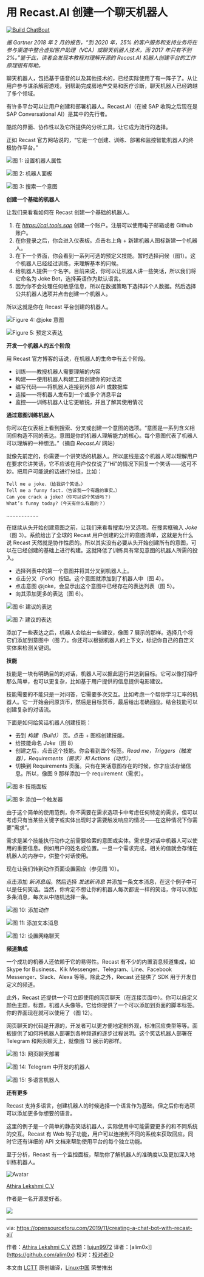 [#]: collector: (lujun9972)
[#]: translator: (alim0x)
[#]: reviewer: ( )
[#]: publisher: ( )
[#]: url: ( )
[#]: subject: (Creating a Chat Bot with Recast.AI)
[#]: via: (https://opensourceforu.com/2019/11/creating-a-chat-bot-with-recast-ai/)
[#]: author: (Athira Lekshmi C.V https://opensourceforu.com/author/athira-lekshmi/)

用 Recast.AI 创建一个聊天机器人
======

[![][1]][2]

_据 Gartner 2018 年 2 月的报告，“到 2020 年，25% 的客户服务和支持业务将在参与渠道中整合虚拟客户助理（VCA）或聊天机器人技术，而 2017 年只有不到 2%。”鉴于此，读者会发现本教程对理解开源的 Recast.AI 机器人创建平台的工作原理很有帮助。_

聊天机器人，包括基于语音的以及其他技术的，已经实际使用了有一阵子了。从让用户参与谋杀解密游戏，到帮助完成房地产交易和医疗诊断，聊天机器人已经跨越了多个领域。

有许多平台可以让用户创建和部署机器人。Recast.AI（在被 SAP 收购之后现在是 SAP Conversational AI）是其中的先行者。

酷炫的界面、协作性以及它所提供的分析工具，让它成为流行的选择。

正如 Recast 官方网站说的，“它是一个创建、训练、部署和监控智能机器人的终极协作平台。”

![图 1: 设置机器人属性][3]

![图 2: 机器人面板][4]

![图 3: 搜索一个意图][5]

**创建一个基础的机器人**

让我们来看看如何在 Recast 创建一个基础的机器人。

  1. 在 _<https://cai.tools.sap>_ 创建一个账户。注册可以使用电子邮箱或者 Github 账户。
  2. 在你登录之后，你会进入仪表板。点击右上角 + 新建机器人图标新建一个机器人。
  3. 在下一个界面，你会看到一系列可选的预定义技能。暂时选择问候（图1）。这个机器人已经经过训练，来理解基本的问候。
  4. 给机器人提供一个名字。目前来说，你可以让机器人讲一些笑话，所以我们将它命名为 Joke Bot，选择英语作为默认语言。
  5. 因为你不会处理任何敏感信息，所以在数据策略下选择非个人数据。然后选择公共机器人选项并点击创建一个机器人。

所以这就是你在 Recast 平台创建的机器人。

![Figure 4: @joke 意图][6]

![Figure 5: 预定义表达][7]

**开发一个机器人的五个阶段**

用 Recast 官方博客的话说，在机器人的生命中有五个阶段。

  * 训练——教授机器人需要理解的内容
  * 构建——使用机器人构建工具创建你的对话流
  * 编写代码——将机器人连接到外部 API 或数据库
  * 连接——将机器人发布到一个或多个消息平台
  * 监控——训练机器人让它更敏锐，并且了解其使用情况

**通过意图训练机器人**

你可以在仪表板上看到搜索、分叉或创建一个意图的选项。“意图是一系列含义相同但构造不同的表达。意图是你的机器人理解能力的核心。每个意图代表了机器人可以理解的一种想法。”（摘自 _Recast.AI_ 网站）

就像先前定的，你需要一个讲笑话的机器人。所以底线是这个机器人可以理解用户在要求它讲笑话，它不应该在用户仅仅说了“Hi”的情况下回复一个笑话——这可不妙。把用户可能说的话进行分组，比如：

```
Tell me a joke.（给我讲个笑话。）
Tell me a funny fact.（告诉我一个有趣的事实。）
Can you crack a joke?（你可以讲个笑话吗？）
What’s funny today?（今天有什么有趣的？）
```

…………………

在继续从头开始创建意图之前，让我们来看看搜索/分叉选项。在搜索框输入 _Joke_（图 3）。系统给出了全球的 Recast 用户创建的公开的意图清单，这就是为什么说 Recast 天然就是协作性质的。所以其实没有必要从头开始创建所有的意图，可以在已经创建的基础上进行构建。这就降低了训练具有常见意图的机器人所需的投入。

  * 选择列表中的第一个意图并将其分叉到机器人上。
  * 点击分叉（Fork）按钮。这个意图就添加到了机器人中（图 4）。
  * 点击意图 @joke，会显示出这个意图中已经存在的表达列表（图 5）。
  * 向其添加更多的表达（图 6）。

![图 6: 建议的表达][8]

![图 7: 建议的表达][9]

添加了一些表达之后，机器人会给出一些建议，像图 7 展示的那样。选择几个将它们添加到意图中（图 7）。你还可以根据机器人的上下文，标记你自己的自定义实体来检测关键词。

**技能**

技能是一块有明确目的的对话，机器人可以据此运行并达到目标。它可以像打招呼那么简单，也可以更复杂，比如基于用户提供的信息提供电影建议。

技能需要的不能只是一对问答，它需要多次交互。比如考虑一个帮你学习汇率的机器人。它一开始会问原货币，然后是目标货币，最后给出准确回应。结合技能可以创建复杂的对话流。

下面是如何给笑话机器人创建技能：

  * 去到 _构建（Build）_ 页。点击 + 图标创建技能。
  * 给技能命名 _Joke_（图 8）
  * 创建之后，点击这个技能。你会看到四个标签。_Read me，Triggers（触发器），Requirements（需求）和 Actions（动作）。_
  * 切换到 Requirements 页面。只有在笑话意图存在的时候，你才应该存储信息。所以，像图 9 那样添加一个 requirement（需求）。

![图 8: 技能面板][10]

![图 9: 添加一个触发器][11]

由于这个简单的使用范例，你不需要在需求选项卡中考虑任何特定的需求，但可以考虑只有当某些关键字或实体出现时才需要触发响应的情况——在这种情况下你需要“需求”。

需求是某个技能执行动作之前需要检索的意图或实体。需求是对话中机器人可以使用的重要信息。例如用户的姓名或位置。一旦一个需求完成，相关的值就会存储在机器人的内存中，供整个对话使用。

现在让我们转到动作页面设置回应（参见图 10）。

点击添加 _新消息组_。然后选择 _发送新消息_ 并添加一条文本消息，在这个例子中可以是任何笑话。当然，你肯定不想让你的机器人每次都说一样的笑话，你可以添加多条消息，每次从中随机选择一条。

![图 10: 添加动作][12]

![图 11: 添加文本消息][13]

![图 12: 设置网络聊天][14]

**频道集成**

一个成功的机器人还依赖于它的易得性。Recast 有不少的内置消息频道集成，如 Skype for Business、Kik Messenger、Telegram、Line、Facebook Messenger、Slack、Alexa 等等。除此之外，Recast 还提供了 SDK 用于开发自定义的频道。

此外，Recast 还提供一个可立即使用的网页聊天（在连接页面中）。你可以自定义颜色主题，标题，机器人头像等。它给你提供了一个可以添加到页面的脚本标签。你的界面现在就可以使用了（图 12）。

网页聊天的代码是开源的，开发者可以更方便地定制外观，标准回应类型等等。面板提供了如何将机器人部署到各种频道的逐步过程说明。这个笑话机器人部署在 Telegram 和网页聊天上，就像图 13 展示的那样。

![图 13: 网页聊天部署][15]

![图 14: Telegram 中开发的机器人][16]

![图 15: 多语言机器人][17]

**还有更多**

Recast 支持多语言，创建机器人的时候选择一个语言作为基础，但之后你有选项可以添加更多你想要的语言。

这里的例子是一个简单的静态笑话机器人，实际使用中可能需要更多的和不同系统的交互。Recast 有 Web 钩子功能，用户可以连接到不同的系统来获取回应。同时它还有详细的 API 文档来帮助使用平台的每个独立功能。

至于分析，Recast 有一个监控面板，帮助你了解机器人的准确度以及更加深入地训练机器人。

![Avatar][18]

[Athira Lekshmi C.V][19]

作者是一名开源爱好者。

[![][20]][21]

--------------------------------------------------------------------------------

via: https://opensourceforu.com/2019/11/creating-a-chat-bot-with-recast-ai/

作者：[Athira Lekshmi C.V][a]
选题：[lujun9972][b]
译者：[alim0x]](https://github.com/alim0x)
校对：[校对者ID](https://github.com/校对者ID)

本文由 [LCTT](https://github.com/LCTT/TranslateProject) 原创编译，[Linux中国](https://linux.cn/) 荣誉推出

[a]: https://opensourceforu.com/author/athira-lekshmi/
[b]: https://github.com/lujun9972
[1]: https://i0.wp.com/opensourceforu.com/wp-content/uploads/2019/04/Build-ChatBoat.jpg?resize=696%2C442&ssl=1 (Build ChatBoat)
[2]: https://i0.wp.com/opensourceforu.com/wp-content/uploads/2019/04/Build-ChatBoat.jpg?fit=900%2C572&ssl=1
[3]: https://i1.wp.com/opensourceforu.com/wp-content/uploads/2019/11/Figure-1-Setting-the-bot-properties.jpg
[4]: https://i1.wp.com/opensourceforu.com/wp-content/uploads/2019/11/Figure-2-Setting-the-bot-properties.jpg
[5]: https://i0.wp.com/opensourceforu.com/wp-content/uploads/2019/11/Figure-3-Searching-an-intent.jpg
[6]: https://i0.wp.com/opensourceforu.com/wp-content/uploads/2019/11/Figure-4-@joke-intent.jpg
[7]: https://i0.wp.com/opensourceforu.com/wp-content/uploads/2019/11/Figure-5-Predefined-expressions.jpg
[8]: https://i2.wp.com/opensourceforu.com/wp-content/uploads/2019/11/Figure-6-Suggested-expressions.jpg
[9]: https://i1.wp.com/opensourceforu.com/wp-content/uploads/2019/11/Figure-7-Suggested-expressions.jpg
[10]: https://i0.wp.com/opensourceforu.com/wp-content/uploads/2019/11/Figure-8-Skills-dashboard.jpg
[11]: https://i0.wp.com/opensourceforu.com/wp-content/uploads/2019/11/Figure-9-Adding-a-trigger.jpg
[12]: https://i0.wp.com/opensourceforu.com/wp-content/uploads/2019/11/Figure-10-Adding-actions.jpg
[13]: https://i1.wp.com/opensourceforu.com/wp-content/uploads/2019/11/Figure-11-Adding-text-messages.jpg
[14]: https://i2.wp.com/opensourceforu.com/wp-content/uploads/2019/11/Figure-12-Setting-up-webchat.jpg
[15]: https://i0.wp.com/opensourceforu.com/wp-content/uploads/2019/11/Figure-13-Webchat-deployed.jpg
[16]: https://i2.wp.com/opensourceforu.com/wp-content/uploads/2019/11/Figure-14-Bot-deployed-in-Telegram.jpg
[17]: https://i1.wp.com/opensourceforu.com/wp-content/uploads/2019/11/Figure-15-Multi-language-bot.jpg
[18]: https://secure.gravatar.com/avatar/d24503a2a0bb8bd9eefe502587d67323?s=100&r=g
[19]: https://opensourceforu.com/author/athira-lekshmi/
[20]: https://opensourceforu.com/wp-content/uploads/2019/11/assoc.png
[21]: https://feedburner.google.com/fb/a/mailverify?uri=LinuxForYou&loc=en_US
